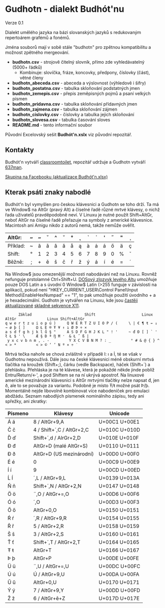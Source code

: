 # Gudhotn - dialekt Budhót'nu

Verze 0.1

Dialekt umělého jazyka na bázi slovanských jazyků s redukovaným repertoárem grafémů a fonémů.

Jména souborů mají v sobě stále "budhotn" pro zpětnou kompatibilitu a možnost zpětného mergeování.

+ **budhotn.csv** - strojově čitelný slovník, přímo zde vyhledávatelný (5000+ řádků)
    - Kombinuje: slovíčka, fráze, koncovky, předpony, číslovky (část), větné členy
+ **budhotn_abeceda.csv** - abeceda a výslovnost (výhledově i šifry)
+ **budhotn_postatna.csv** - tabulka skloňování podstatných jmen
+ **budhotn_zemepis.csv** - přepis zeměpisných pojmů a psaní velkých písmen
+ **budhotn_pridavna.csv** - tabulka skloňování přídavných jmen
+ **budhotn_zajmena.csv** - tabulka skloňování zájmen
+ **budhotn_cislovky.csv** - číslovky a tabulka jejich skloňování
+ **budhotn_slovesa.csv** - tabulka časování sloves
+ **README.md** - tento informační soubor

Původní Excelovský sešit **Budhót'n.xslx** viz původní repozitář.


## Kontakty

Budhót'n vytváří [classroomtoilet](https://classroomtoilet.cz/), repozitář udržuje a Gudhotn vytváří [637man](https://getmania.blogspot.com/).

[Skupina na Facebooku (aktualizace Budhót'n.xlsx)](https://www.facebook.com/groups/261329611863060)


## Kterak psáti znaky nabodlé

Budhót'n byl vymyšlen pro českou klávesnici a Gudhotn se toho drží. Ta má ve Window$ na AltGr (pravý Alt) a číselné řadě různé mrtvé klávesy, o nichž řada uživatelů pravděpodobně neví. V Linuxu je nutné použít Shift+AltGr, neboť AltGr na číselné řadě přeřazuje na symboly z americké klávesnice. Macintosh ani Amigu nikdo z autorů nemá, takže nemůže ověřit.

  AltGr: | ~ | ~ | ˇ | ^ | ˘ | ° | ˛ | \` | ˙ | ' | ˝ | " | ¸
:--- | :---: | :---: | :---: | :---: | :---: | :---: | :---: | :---: | :---: | :---: | :---: | :---: | :---:
Příklad: | ~ | ã | ǎ | â | ă | å | ą | à | ȧ | á | ő | ä | ç
  Shift: | ° | 1 | 2 | 3 | 4 | 5 | 6 | 7 | 8 | 9 | 0 | % | ˇ
  Běžně: | ; | + | ě | š | č | ř | ž | ý | á | í | é | = | ´

Na Window$ jsou omezenější možnosti nabodávání než na Linuxu. Rovněž nefunguje prstolamné Ctrl+Shift+U. [DOSový zlozvyk levého Altu](https://en.wikipedia.org/wiki/Alt_code) umožňuje pouze DOS Latin a s úvodní 0 Window$ Latin (>255 funguje v závislosti na aplikaci), pokud není "HKEY_CURRENT_USER\Control Panel\Input Method\EnableHexNumpad" == "1", to pak umožňuje použití úvodního + a je hexadecimální. Gudhotn je vytvářen na Linuxu, kde jsou [častěji aktualizované](https://cgit.freedesktop.org/xorg/lib/libX11/log/nls/en_US.UTF-8/Compose.pre) [skladné sekvence X11](https://cgit.freedesktop.org/xorg/lib/libX11/plain/nls/en_US.UTF-8/Compose.pre).

          Základ                        Shift                     Linux AltGr              Linux Shift+AltGr
    q w e r t z u i o p ú )     Q W E R T Z U I O P / (     \ | € ¶ ŧ ← ↓ → ø þ [ ]     Ω Ł E ® Ŧ ¥ ↑ ı Ø Þ ÷ ×
    a s d f g h j k l ů § "     A S D F G H J K L " ! '     ~ đ Đ [ ] ` ' ł Ł $ ' \     Æ § Ð ª Ŋ Ħ ̛  & Ł ˝ ß |
     y x c v b n m , . -         Y X C V B N M ? : _         ° # & @ { } ^ < > *         < > © ‘ ’ N º × ÷ ˙

Mrtvá tečka nahoře se chová zvláštně v případě I: ı a İ, té se však v Gudhotnu nepoužívá. Dále jsou na české klávesnici méně obskurní mrtvá tlačítka na kroužek (Shift+;), čárku (vedle Backspace), háček (Shift+´) a přehlásku. Přehláska je na té klávese, která je pokaždé někde jinde poblíž Entru/Return/<-', a pod Shiftem se na ní ukrývá apostrof. Na linuxové americké mezinárodní klávesnici s AltGr mrtvými tlačítky nelze napsat đ, jen ð, ale to se považuje za variantu. Podobně je místo Ŧ/ŧ možné psát Þ/þ. Momentálně nejde libovolně kombinovat více nabodeníček pro emulaci abdžádu. Seznam nabodlých písmenek nominálního zápisu, tedy ani spřežky, ani zkratky:

Písmeno | Klávesy | Unicode
--- | --- | ---
Á á | 8 / AltGr+9,A | U+00C1 U+00E1
Č č | 4 / Shift+´,C / AltGr+2,C | U+010C U+010D
Ď ď | Shift+´,d / AlrGr+2,D | U+010E U+010F
Đ đ | AltGr+D (malé AltGr+S) | U+0110 U+0111
Ð ð | AltGr+D (US mezinárodní) | U+00D0 U+00F0
É é | 0 | U+00C9 U+00E9
Í í | 9 | U+00CD U+00ED
Ĺ ĺ | ´,L / AltGr+9,L | U+0139 U+013A
Ň ň | Shift+´,N / AltGr+2,N | U+0147 U+0148
Ö ö | ¨,O / AltGr+=,O | U+00D6 U+00F6
Ó ó | ´,O | U+00D3 U+00F3
Ő ő | AltGr+0,O | U+0150 U+0151
Ŕ ŕ | ´,R / AltGr+9,R | U+0154 U+0155
Ř ř | 5 / AltGr+2,R | U+0158 U+0159
Š š | 3 / AltGr+2,S | U+0160 U+0161
Ť ť | Shift+´,T / AltGr+2,T | U+0164 U+0165
Ŧ ŧ | AltGr+T | U+0166 U+0167
Þ þ | AltGr+P | U+00DE U+00FE
Ü ü | ¨,U / AltGr+=,U | U+00DC U+00FC
Ú ú | Ú / AltGr+9,U | U+00DA U+00FA
Ű ű | AltGr+0,U | U+0170 U+0171
Ý ý | 7 / AltGr+9,Y | U+00DD U+00FD
Ž ž | 6 / AltGr+ě+Z | U+017D U+017E



